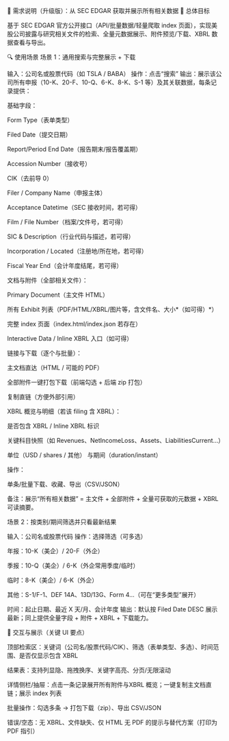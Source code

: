 📑 需求说明（升级版）：从 SEC EDGAR 获取并展示所有相关数据
🎯 总体目标

基于 SEC EDGAR 官方公开接口（API/批量数据/轻量爬取 index 页面），实现美股公司披露与研究相关文件的检索、全量元数据展示、附件预览/下载、XBRL 数据查看与导出。

🔍 使用场景
场景 1：通用搜索与完整展示 + 下载

输入：公司名或股票代码（如 TSLA / BABA）
操作：点击“搜索”
输出：展示该公司所有申报（10-K、20-F、10-Q、6-K、8-K、S-1 等）及其关联数据，每条记录提供：

基础字段：

Form Type（表单类型）

Filed Date（提交日期）

Report/Period End Date（报告期末/报告覆盖期）

Accession Number（接收号）

CIK（去前导 0）

Filer / Company Name（申报主体）

Acceptance Datetime（SEC 接收时间，若可得）

Film / File Number（档案/文件号，若可得）

SIC & Description（行业代码与描述，若可得）

Incorporation / Located（注册地/所在地，若可得）

Fiscal Year End（会计年度结尾，若可得）

文档与附件（全部相关文件）：

Primary Document（主文件 HTML）

所有 Exhibit 列表（PDF/HTML/XBRL/图片等，含文件名、大小*（如可得）*）

完整 index 页面（index.html/index.json 若存在）

Interactive Data / Inline XBRL 入口（如可得）

链接与下载（逐个与批量）：

主文档直达（HTML / 可能的 PDF）

全部附件一键打包下载（前端勾选 + 后端 zip 打包）

复制直链（方便外部引用）

XBRL 概览与明细（若该 filing 含 XBRL）：

是否包含 XBRL / Inline XBRL 标识

关键科目快照（如 Revenues、NetIncomeLoss、Assets、LiabilitiesCurrent…）

单位（USD / shares / 其他） 与期间（duration/instant）

操作：

单条/批量下载、收藏、导出（CSV/JSON）

备注：展示“所有相关数据” = 主文件 + 全部附件 + 全量可获取的元数据 + XBRL 可读摘要。

场景 2：按类别/期间筛选并只看最新结果

输入：公司名或股票代码
操作：选择筛选（可多选）

年报：10-K（美企）/ 20-F（外企）

季报：10-Q（美企）/ 6-K（外企常用季度/临时）

临时：8-K（美企）/ 6-K（外企）

其他：S-1/F-1、DEF 14A、13D/13G、Form 4…（可在“更多类型”展开）

时间：起止日期、最近 X 天/月、会计年度
输出：默认按 Filed Date DESC 展示最新；同上提供全量字段 + 附件 + XBRL + 下载能力。

🧭 交互与展示（关键 UI 要点）

顶部检索区：关键词（公司名/股票代码/CIK）、筛选（表单类型、多选）、时间范围、是否仅显示包含 XBRL

结果表：支持列显隐、拖拽换序、关键字高亮、分页/无限滚动

详情侧栏/抽屉：点击一条记录展开所有附件与XBRL 概览；一键复制主文档直链；展示 index 列表

批量操作：勾选多条 → 打包下载（zip）、导出 CSV/JSON

错误/空态：无 XBRL、文件缺失、仅 HTML 无 PDF 的提示与替代方案（打印为 PDF 指引）